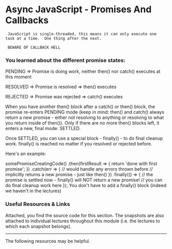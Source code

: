 # Async JavaScript - Promises And Callbacks
     JavaScript is single-threaded, this means it can only execute one task at a time.  One thing after the next.
     
     BEWARE OF CALLBACK HELL

### You learned about the different promise states:

PENDING => Promise is doing work, neither then() nor catch() executes at this moment

RESOLVED => Promise is resolved => then() executes

REJECTED  => Promise was rejected => catch() executes

When you have another then() block after a catch() or then() block, the promise re-enters PENDING mode (keep in mind: then() and catch() always return a new promise - either not resolving to anything or resolving to what you return inside of then()). Only if there are no more then() blocks left, it enters a new, final mode: SETTLED.

Once SETTLED, you can use a special block - finally() - to do final cleanup work. finally() is reached no matter if you resolved or rejected before.

Here's an example:

somePromiseCreatingCode()
    .then(firstResult => {
        return 'done with first promise';
    })
    .catch(err => {
        // would handle any errors thrown before
        // implicitly returns a new promise - just like then()
    })
    .finally(() => {
        // the promise is settled now - finally() will NOT return a new promise!
        // you can do final cleanup work here
    });
You don't have to add a finally() block (indeed we haven't in the lectures)

### Useful Resources & Links
Attached, you find the source code for this section. The snapshots are also attached to individual lectures throughout this module (i.e. the lectures to which each snapshot belongs).

---

The following resources may be helpful.